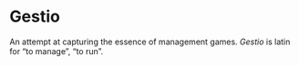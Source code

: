 # Gestio

An attempt at capturing the essence of management games. *Gestio* is latin for “to manage”, “to run”.

